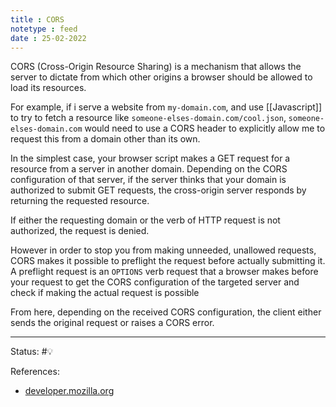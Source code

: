 ```yaml
---
title : CORS
notetype : feed
date : 25-02-2022
---
```


CORS (Cross-Origin Resource Sharing) is a mechanism that allows the server to dictate from which other origins a browser should be allowed to load its resources.

For example, if i serve a website from `my-domain.com`, and use [[Javascript]] to try to fetch a resource like `someone-elses-domain.com/cool.json`, `someone-elses-domain.com` would need to use a CORS header to explicitly allow me to request this from a domain other than its own.

In the simplest case, your browser script makes a GET request for a resource from a server in another domain. Depending on the CORS configuration of that server, if the server thinks that your domain is authorized to submit GET requests, the cross-origin server responds by returning the requested resource.

If either the requesting domain or the verb of HTTP request is not authorized, the request is denied. 

However in order to stop you from making unneeded, unallowed requests, CORS makes it possible to preflight the request before actually submitting it. A preflight request is an `OPTIONS` verb request that a browser makes before your request to get the CORS configuration of the targeted server and check if making the actual request is possible

From here, depending on the received CORS configuration, the client either sends the original request or raises a CORS error.

-----

Status: #💡 

References:
- [developer.mozilla.org](https://developer.mozilla.org/en-US/docs/Web/HTTP/CORS)
